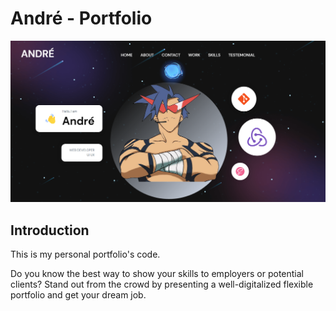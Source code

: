# André - Portfolio
![Micael](src/assets/screenshot.png)

## Introduction
This is my personal portfolio's code.

Do you know the best way to show your skills to employers or potential clients? Stand out from the crowd by presenting a well-digitalized flexible portfolio and get your dream job.

